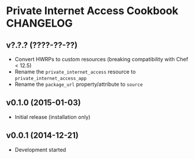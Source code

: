 Private Internet Access Cookbook CHANGELOG
==========================================

v?.?.? (????-??-??)
-------------------
- Convert HWRPs to custom resources (breaking compatibility with Chef < 12.5)
- Rename the `private_internet_access` resource to `private_internet_access_app`
- Rename the `package_url` property/attribute to `source`

v0.1.0 (2015-01-03)
-------------------
- Initial release (installation only)

v0.0.1 (2014-12-21)
-------------------
- Development started
